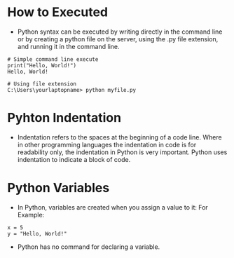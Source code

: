# How to Executed 
- Python syntax can be executed by writing directly in the command line or by creating a python file on the server, using the .py file extension, and running it in the command line.
```
# Simple command line execute
print("Hello, World!")
Hello, World!
```

```
# Using file extension
C:\Users\yourlaptopname> python myfile.py
```

# Pyhton Indentation
- Indentation refers to the spaces at the beginning of a code line. Where in other programming languages the indentation in code is for readability only, the indentation in Python is very important. Python uses indentation to indicate a block of code.

# Python Variables
- In Python, variables are created when you assign a value to it:
For Example:
```
x = 5
y = "Hello, World!"

```
- Python has no command for declaring a variable.

